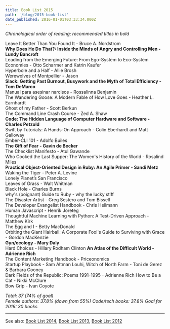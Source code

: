```yaml
---
title: Book List 2015
path: '/blog/2015-book-list'
date_published: 2016-01-01T03:33:34.000Z
---
```


_Chronological order of reading; recommended titles in bold_

Leave It Better Than You Found It - Bruce A. Nordstrom  
**Why Does He Do That?: Inside the Minds of Angry and Controlling Men - Lundy Bancroft**  
Leading from the Emerging Future: From Ego-System to Eco-System Economies - Otto Scharmer and Katrin Kaufer  
Hyperbole and a Half - Allie Brosh  
Werewolves of Montpellier - Jason  
**Slack: Getting Past Burnout, Busywork and the Myth of Total Efficiency - Tom DeMarco**  
Manual para asesinar narcisos - Rossalinna Benjamin  
The Wandering Goose: A Modern Fable of How Love Goes - Heather L. Earnhardt  
Ghost of my Father - Scott Berkun  
The Command Line Crash Course - Zed A. Shaw  
**Code: The Hidden Language of Computer Hardware and Software - Charles Petzold**  
Swift by Tutorials: A Hands-On Approach - Colin Eberhardt and Matt Galloway  
Ember-CLI 101 - Adolfo Builes  
**The Gift of Fear - Gavin de Becker**  
The Checklist Manifesto - Atul Gawande  
Who Cooked the Last Supper: The Women's History of the World - Rosalind Miles  
**Practical Object-Oriented Design in Ruby: An Agile Primer - Sandi Metz**  
Waking the Tiger - Peter A. Levine  
Lonely Planet’s San Francisco  
Leaves of Grass - Walt Whitman  
Black Hole - Charles Burns  
why's (poignant) Guide to Ruby - why the lucky stiff  
The Disaster Artist - Greg Sestero and Tom Bissell  
The Developer Evangelist Handbook - Chris Heilmann  
Human Javascript - Henrik Joreteg  
Thoughtful Machine Learning with Python: A Test-Driven Approach - Matthew Kirk  
The Egg and I - Betty MacDonald  
Orbiting the Giant Hairball: A Corporate Fool's Guide to Surviving with Grace - Gordon MacKenzie  
**Gyn/ecology - Mary Daly**  
Hard Choices - Hillary Rodham Clinton
**An Atlas of the Difficult World - Adrienne Rich**  
The Content Marketing Handbook - Priceonomics  
Startup Playbook - Sam Altman
Louhi, Witch of North Farm - Toni de Gerez & Barbara Cooney  
Dark Fields of the Republic: Poems 1991-1995 - Adrienne Rich
How to Be a Cat - Nikki McClure  
Bow Grip - Ivan Coyote

_Total: 37 (74% of goal)  
Female authors: 37.8% (down from 55%)
Code/tech books: 37.8%
Goal for 2016: 30 books_

---

See also: [Book List 2014](https://lizmrush.com/2014-book-list/), [Book List 2013](http://lizmrush.com/2013-book-list/), [Book List 2012](http://lizmrush.com/2012-book-list/)
